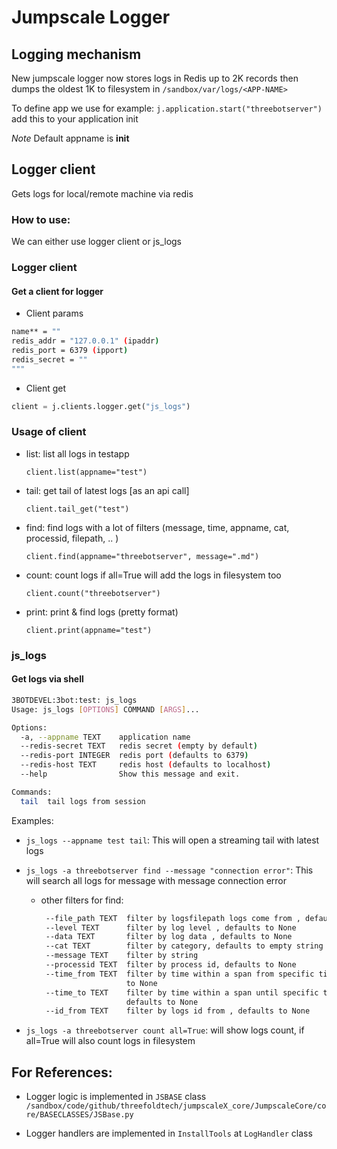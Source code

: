 # Jumpscale Logger

## Logging mechanism

New jumpscale logger now stores logs in Redis up to 2K records then dumps the oldest 1K to filesystem
in `/sandbox/var/logs/<APP-NAME>`

To define app we use for example: `j.application.start("threebotserver")` add this to your application init

*Note* Default appname is **init**

## Logger client

Gets logs for local/remote machine via redis

### How to use:

We can either use logger client or js_logs

### Logger client

#### Get a client for logger

- Client params

```bash
name** = ""
redis_addr = "127.0.0.1" (ipaddr)
redis_port = 6379 (ipport)
redis_secret = ""
"""
```

- Client get

```python
client = j.clients.logger.get("js_logs")
```

### Usage of client

- list:  list all logs in testapp

    `client.list(appname="test")`

- tail: get tail of latest logs [as an api call]

    `client.tail_get("test") `

- find: find logs with a lot of filters (message, time, appname, cat, processid, filepath, .. )

    `client.find(appname="threebotserver", message=".md")`

- count: count logs if all=True will add the logs in filesystem too

    `client.count("threebotserver") `

- print: print & find logs (pretty format)

    `client.print(appname="test")`


### js_logs

#### Get logs via shell

```bash
3BOTDEVEL:3bot:test: js_logs
Usage: js_logs [OPTIONS] COMMAND [ARGS]...

Options:
  -a, --appname TEXT    application name
  --redis-secret TEXT   redis secret (empty by default)
  --redis-port INTEGER  redis port (defaults to 6379)
  --redis-host TEXT     redis host (defaults to localhost)
  --help                Show this message and exit.

Commands:
  tail  tail logs from session
```

Examples:

- `js_logs --appname test tail`: This will open a streaming tail with latest logs

- `js_logs -a threebotserver find --message "connection error"`: This will search all logs for message with message connection error
    - other filters for find:

         ```bash
          --file_path TEXT  filter by logsfilepath logs come from , defaults to None
          --level TEXT      filter by log level , defaults to None
          --data TEXT       filter by log data , defaults to None
          --cat TEXT        filter by category, defaults to empty string
          --message TEXT    filter by string
          --processid TEXT  filter by process id, defaults to None
          --time_from TEXT  filter by time within a span from specific time, defaults
                            to None
          --time_to TEXT    filter by time within a span until specific time ,
                            defaults to None
          --id_from TEXT    filter by logs id from , defaults to None
        ```

- `js_logs -a threebotserver count all=True`: will show logs count, if all=True will also count logs in filesystem

## For References:

- Logger logic is implemented in `JSBASE` class `/sandbox/code/github/threefoldtech/jumpscaleX_core/JumpscaleCore/core/BASECLASSES/JSBase.py`

- Logger handlers are implemented in `InstallTools` at `LogHandler` class
